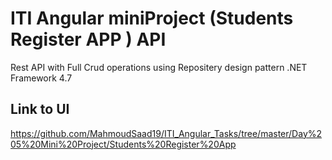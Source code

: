 # ITI Angular miniProject (Students Register APP ) API
Rest API with Full Crud operations using Repositery design pattern 
.NET Framework 4.7 

## Link to UI
https://github.com/MahmoudSaad19/ITI_Angular_Tasks/tree/master/Day%205%20Mini%20Project/Students%20Register%20App
